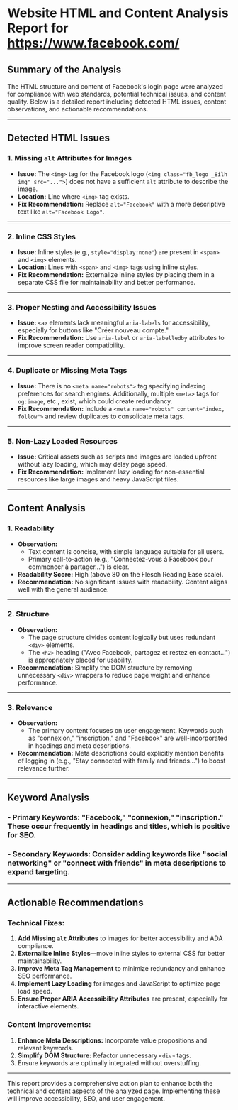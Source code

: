 # Website HTML and Content Analysis Report for https://www.facebook.com/

## Summary of the Analysis  
The HTML structure and content of Facebook's login page were analyzed for compliance with web standards, potential technical issues, and content quality. Below is a detailed report including detected HTML issues, content observations, and actionable recommendations.

---

## Detected HTML Issues  

### 1. **Missing `alt` Attributes for Images**
   - **Issue:** The `<img>` tag for the Facebook logo (`<img class="fb_logo _8ilh img" src="...">`) does not have a sufficient `alt` attribute to describe the image.
   - **Location:** Line where `<img>` tag exists.
   - **Fix Recommendation:** Replace `alt="Facebook"` with a more descriptive text like `alt="Facebook Logo"`.

---

### 2. **Inline CSS Styles**
   - **Issue:** Inline styles (e.g., `style="display:none"`) are present in `<span>` and `<img>` elements.
   - **Location:** Lines with `<span>` and `<img>` tags using inline styles.
   - **Fix Recommendation:** Externalize inline styles by placing them in a separate CSS file for maintainability and better performance.

---

### 3. **Proper Nesting and Accessibility Issues**
   - **Issue:** `<a>` elements lack meaningful `aria-labels` for accessibility, especially for buttons like "Créer nouveau compte."  
   - **Fix Recommendation:** Use `aria-label` or `aria-labelledby` attributes to improve screen reader compatibility.

---

### 4. **Duplicate or Missing Meta Tags**
   - **Issue:** There is no `<meta name="robots">` tag specifying indexing preferences for search engines. Additionally, multiple `<meta>` tags for `og:image`, etc., exist, which could create redundancy.  
   - **Fix Recommendation:** Include a `<meta name="robots" content="index, follow">` and review duplicates to consolidate meta tags.

---

### 5. **Non-Lazy Loaded Resources**
   - **Issue:** Critical assets such as scripts and images are loaded upfront without lazy loading, which may delay page speed.
   - **Fix Recommendation:** Implement lazy loading for non-essential resources like large images and heavy JavaScript files.

---

## Content Analysis  

### 1. **Readability**  
   - **Observation:**  
     - Text content is concise, with simple language suitable for all users.
     - Primary call-to-action (e.g., "Connectez-vous à Facebook pour commencer à partager...") is clear.
   - **Readability Score:** High (above 80 on the Flesch Reading Ease scale).  
   - **Recommendation:** No significant issues with readability. Content aligns well with the general audience.

---

### 2. **Structure**  
   - **Observation:**  
     - The page structure divides content logically but uses redundant `<div>` elements.
     - The `<h2>` heading ("Avec Facebook, partagez et restez en contact...") is appropriately placed for usability.
   - **Recommendation:** Simplify the DOM structure by removing unnecessary `<div>` wrappers to reduce page weight and enhance performance.

---

### 3. **Relevance**  
   - **Observation:**  
     - The primary content focuses on user engagement. Keywords such as "connexion," "inscription," and "Facebook" are well-incorporated in headings and meta descriptions.  
   - **Recommendation:** Meta descriptions could explicitly mention benefits of logging in (e.g., "Stay connected with family and friends...") to boost relevance further.

---

## Keyword Analysis  
### - Primary Keywords: "Facebook," "connexion," "inscription." These occur frequently in headings and titles, which is positive for SEO.  
### - Secondary Keywords: Consider adding keywords like "social networking" or "connect with friends" in meta descriptions to expand targeting.

---

## Actionable Recommendations  

### Technical Fixes:  
1. **Add Missing `alt` Attributes** to images for better accessibility and ADA compliance.  
2. **Externalize Inline Styles**—move inline styles to external CSS for better maintainability.  
3. **Improve Meta Tag Management** to minimize redundancy and enhance SEO performance.  
4. **Implement Lazy Loading** for images and JavaScript to optimize page load speed.  
5. **Ensure Proper ARIA Accessibility Attributes** are present, especially for interactive elements.

### Content Improvements:  
1. **Enhance Meta Descriptions:** Incorporate value propositions and relevant keywords.  
2. **Simplify DOM Structure:** Refactor unnecessary `<div>` tags.  
3. Ensure keywords are optimally integrated without overstuffing.

---

This report provides a comprehensive action plan to enhance both the technical and content aspects of the analyzed page. Implementing these will improve accessibility, SEO, and user engagement.